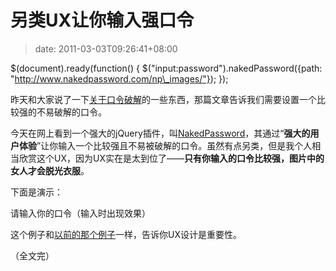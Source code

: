 # 另类UX让你输入强口令
>date: 2011-03-03T09:26:41+08:00



 


 $(document).ready(function() { $("input:password").nakedPassword({path: "http://www.nakedpassword.com/np\_images/"}); });


昨天和大家说了一下[关于口令破解](/2011/%E7%A0%B4%E8%A7%A3%E4%BD%A0%E7%9A%84%E5%8F%A3%E4%BB%A4.md "破解你的口令")的一些东西，那篇文章告诉我们需要设置一个比较强的不易破解的口令。


今天在网上看到一个强大的jQuery插件，叫[NakedPassword](http://www.nakedpassword.com/ "NakedPassword.com")，其通过“**强大的用户体验**”让你输入一个比较强且不易被破解的口令。虽然有点另类，但是我个人相当欣赏这个UX，因为UX实在是太到位了——**只有你输入的口令比较强，图片中的女人才会脱光衣服**。


下面是演示：


请输入你的口令（输入时出现效果）






这个例子和[以前的那个例子](/2010/%E7%94%A8%E6%88%B7%E7%95%8C%E9%9D%A2%E5%92%8C%E7%94%A8%E6%88%B7%E4%BD%93%E9%AA%8C%E7%9A%84%E5%B7%AE%E5%88%AB.md "用户界面和用户体验的差别")一样，告诉你UX设计是重要性。


（全文完）



